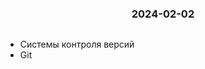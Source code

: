 <h3 style="text-align: center; padding-bottom: 14px">2024-02-02</h3>

* Системы контроля версий
* Git